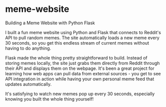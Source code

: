 # meme-website

Building a Meme Website with Python Flask

I built a fun meme website using Python and Flask that connects to Reddit's API to pull random memes. The site automatically loads a new meme every 30 seconds, so you get this endless stream of current memes without having to do anything. 

Flask made the whole thing pretty straightforward to build. Instead of storing memes locally, the site just grabs them directly from Reddit through their API and displays them on the webpage. It's been a great project for learning how web apps can pull data from external sources - you get to see API integration in action while having your own personal meme feed that updates automatically. 

It's satisfying to watch new memes pop up every 30 seconds, especially knowing you built the whole thing yourself!
